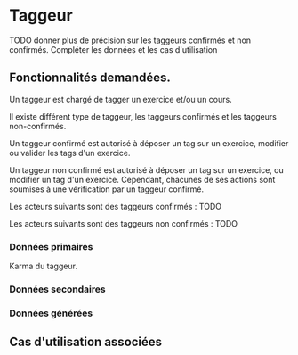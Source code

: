 # Taggeur

TODO donner plus de précision sur les taggeurs confirmés et non confirmés. Compléter les données et les cas d'utilisation

## Fonctionnalités demandées.

Un taggeur est chargé de tagger un exercice et/ou un cours.

Il existe différent type de taggeur, les taggeurs confirmés et les taggeurs non-confirmés.

Un taggeur confirmé est autorisé à déposer un tag sur un exercice, modifier ou valider les tags d'un exercice.

Un taggeur non confirmé est autorisé à déposer un tag sur un exercice, ou modifier un tag d'un exercice. Cependant, chacunes de ses actions sont soumises à une vérification par un taggeur confirmé.

Les acteurs suivants sont des taggeurs confirmés : TODO

Les acteurs suivants sont des taggeurs non confirmés : TODO

### Données primaires

Karma du taggeur.

### Données secondaires

### Données générées

## Cas d'utilisation associées

<!--- Author : Hugo Validator : name -->

